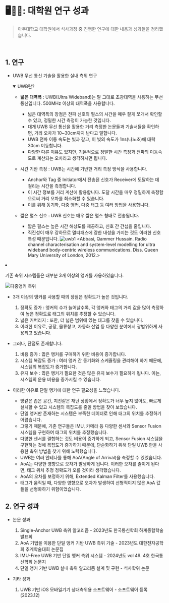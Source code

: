 # 🖥️👨‍🔬: 대학원 연구 성과
> 아주대학교 대학원에서 석사과정 중 진행한 연구에 대한 내용과 성과들을 정리했습니다.

</br>

## 1. 연구

* UWB 무선 통신 기술을 활용한 실내 측위 연구
  <details open>
  <summary> UWB란?</summary>
    
  - **넓은 대역폭** : UWB(Ultra Wideband)는 말 그대로 초광대역을 사용하는 무선 통신입니다. 500MHz 이상의 대역폭을 사용합니다.
    - 넓은 대역폭의 장점은 전파 신호의 펄스의 시간을 매우 잘게 쪼개서 확인할 수 있고, 정밀한 시간 측정이 가능한 것입니다.
    - 대개 UWB 무선 통신을 활용한 거리 측정한 논문들과 기술서들을 확인하면, 거리 오차가 10~30cm까지 난다고 말합니다.
    - UWB 전파 이동 속도는 빛과 같고, 이 빛의 속도가 1ns(나노초)에 대략 30cm 이동합니다.
    - 다양한 다른 이유도 있지만, 기본적으로 정말한 시간 측정과 전파의 이동속도로 계산되는 오차라고 생각하시면 됩니다.
    
  - 시간 기반 측정 : UWB는 시간에 기반한 거리 측정 방식을 사용합니다.
    - Anchor와 Tag 중 Initiator에서 전송된 신호가 Receiver에 도달하는 데 걸리는 시간을 측정합니다.
    - 이 시간 정보를 거리 계산에 활용합니다. 도달 시간을 매우 정밀하게 측정함으로써 거리 오차를 최소화할 수 있습니다.
    - 이를 위해 동기화, 다중 앵커, 다중 태그 등 여러 방법을 사용합니다.
 
  - 짧은 펄스 신호 : UWB 신호는 매우 짧은 펄스 형태로 전송됩니다.
    - 짧은 펄스는 높은 시간 해상도를 제공하고, 신호 간 간섭을 줄입니다.
    - 직진성이 매우 강하므로 멀티패스에 강한 내성을 가지는 것도 이러한 신호 특성 때문입니다.
  ![uwb1](https://github.com/havingforlunch/-Research-results/assets/105187310/33081af2-03a5-499d-b447-cfd3690c5301)
 <Abbasi, Qammer Hussain. Radio channel characterisation and system-level modelling for ultra wideband body-centric wireless communications. Diss. Queen Mary University of London, 2012.>  </details>

* 기존 측위 시스템들은 대부분 3개 이상의 앵커를 사용하였습니다.

![다중앵커 측위](https://github.com/havingforlunch/-Research-results/assets/105187310/b1f2b3ea-f407-4ff1-8a28-f29ff1bde2e2)


  - 3개 이상의 앵커를 사용할 때의 장점은 정확도가 높은 것입니다.
    1) 정확도 증가 : 앵커의 수가 늘어날수록, 각 앵커와 태그의 거리 값을 많이 측정하여 높은 정확도로 태그의 위치를 추정할 수 있습니다.
    2) 넓은 커버리지 : 또한, 더 넓은 범위에 있는 태그를 찾을 수 있습니다.
    3) 이러한 이유로, 공장, 물류창고, 자동화 산업 등 다양한 분야에서 광범위하게 사용되고 있습니다.
       
  - 그러나, 단점도 존재합니다.
    1) 비용 증가 : 많은 앵커를 구매하기 위한 비용이 증가합니다.
    2) 시스템 복잡도 증가 : 여러 앵커 간 동기화와 스케쥴링을 관리해야 하기 때문에, 시스템의 복잡도가 증가합니다.
    3) 유지 보수 : 많은 앵커가 필요한 것은 많은 유지 보수가 필요하게 됩니다. 이는, 시스템의 운용 비용을 증가시킬 수 있습니다.
       

* 이러한 이유로 단일 앵커에 대한 연구 필요성을 느꼈습니다.

  - 방같은 좁은 공간, 지진같은 재난 상황에서 정확도가 너무 높지 않아도, 빠르게 설치할 수 있고 시스템의 복잡도를 줄일 방법을 찾아 보았습니다.
  - 단일 앵커만 존재하는 시스템은 부족한 데이터로 인해 태그의 위치를 추정하기 어렵습니다.
  - 그렇기 때문에, 기존 연구들은 IMU, 카메라 등 다양한 센서와 Sensor Fusion 시스템을 구현하여 태그의 위치를 추정했습니다.
  - 다양한 센서를 결합하는 것도 비용이 증가하게 되고, Sensor Fusion 시스템을 구현하는 것에 복잡도가 증가하기 때문에, 단순화하기 위해 단일 UWB 만을 사용한 측위 방법을 찾기 위해 노력했습니다.
   - UWB는 여러 안테나를 통해 AoA(Angle of Arrival)을 측정할 수 있었습니다.
   - AoA는 다양한 영향으로 오차가 발생하게 됩니다. 이러한 오차를 줄이게 된다면, 태그 위치 추정 정확도가 오를 것이라 생각했습니다.
   - AoA의 오차를 보정하기 위해, Extended Kalman Filter를 사용했습니다.
   - 태그가 움직일 때, 다양한 영향으로 오차가 발생하여 선형적이지 않은 AoA 값들을 선형화하기 위함이었습니다.

## 2. 연구 성과

- 논문 성과
  1. Single-Anchor UWB 측위 알고리즘 - 2023년도 한국통신학회 하계종합학술발표회
  2. AoA 기법을 이용한 단일 앵커 기반 UWB 측위 기술 - 2023년도 대한전자공학회 추계학술대회 논문집
  3. IMU-Free UWB 기반 단일 앵커 측위 시스템 - 2024년도 vol 49. 4호 한국통신학회 논문지
  4. 단일 앵커 기반 UWB 실내 측위 알고리즘 설계 및 구현 - 석사학위 논문
     
- 기타 성과
  1. UWB 기반 iOS 모바일기기 상대측위용 소프트웨어 - 소프트웨어 등록(2023.12)
